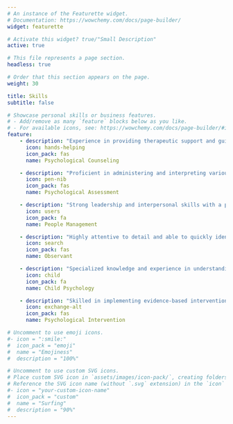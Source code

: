 ```yaml
---
# An instance of the Featurette widget.
# Documentation: https://wowchemy.com/docs/page-builder/
widget: featurette

# Activate this widget? true/"Small Description"
active: true

# This file represents a page section.
headless: true

# Order that this section appears on the page.
weight: 30

title: Skills
subtitle: false

# Showcase personal skills or business features.
# - Add/remove as many `feature` blocks below as you like.
# - For available icons, see: https://wowchemy.com/docs/page-builder/#icons
feature:
    - description: "Experience in providing therapeutic support and guidance to individuals and groups."
      icon: hands-helping
      icon_pack: fas
      name: Psychological Counseling

    - description: "Proficient in administering and interpreting various psychological assessments to evaluate mental health conditions."
      icon: pen-nib
      icon_pack: fas
      name: Psychological Assessment

    - description: "Strong leadership and interpersonal skills with a proven ability to motivate, mentor, and guide teams."
      icon: users
      icon_pack: fa
      name: People Management

    - description: "Highly attentive to detail and able to quickly identify patterns and nuances in behavior and communication."
      icon: search
      icon_pack: fas
      name: Observant

    - description: "Specialized knowledge and experience in understanding and addressing the unique mental health needs of children."
      icon: child
      icon_pack: fa
      name: Child Psychology

    - description: "Skilled in implementing evidence-based interventions to address a range of mental health concerns."
      icon: exchange-alt
      icon_pack: fas
      name: Psychological Intervention

# Uncomment to use emoji icons.
#- icon = ":smile:"
#  icon_pack = "emoji"
#  name = "Emojiness"
#  description = "100%"

# Uncomment to use custom SVG icons.
# Place custom SVG icon in `assets/images/icon-pack/`, creating folders if necessary.
# Reference the SVG icon name (without `.svg` extension) in the `icon` field.
#- icon = "your-custom-icon-name"
#  icon_pack = "custom"
#  name = "Surfing"
#  description = "90%"
---
```

